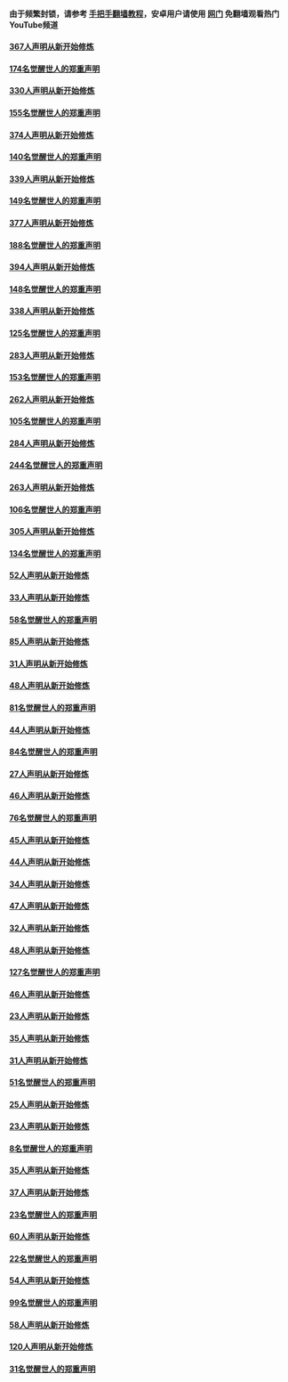 #### 由于频繁封锁，请参考 [手把手翻墙教程](https://github.com/gfw-breaker/guides/wiki/)，安卓用户请使用 [网门](https://github.com/gfw-breaker/nogfw/blob/master/dl.md?t=06041701) 免翻墙观看热门YouTube频道 

#### [367人声明从新开始修炼](../pages/91/426421.md?t=06041701) 

#### [174名觉醒世人的郑重声明](../pages/91/426420.md?t=06041701) 

#### [330人声明从新开始修炼](../pages/91/426139.md?t=06041701) 

#### [155名觉醒世人的郑重声明](../pages/91/426138.md?t=06041701) 

#### [374人声明从新开始修炼](../pages/91/425811.md?t=06041701) 

#### [140名觉醒世人的郑重声明](../pages/91/425810.md?t=06041701) 

#### [339人声明从新开始修炼](../pages/91/425690.md?t=06041701) 

#### [149名觉醒世人的郑重声明](../pages/91/425689.md?t=06041701) 

#### [377人声明从新开始修炼](../pages/91/424867.md?t=06041701) 

#### [188名觉醒世人的郑重声明](../pages/91/424866.md?t=06041701) 

#### [394人声明从新开始修炼](../pages/91/423914.md?t=06041701) 

#### [148名觉醒世人的郑重声明](../pages/91/423913.md?t=06041701) 

#### [338人声明从新开始修炼](../pages/91/423540.md?t=06041701) 

#### [125名觉醒世人的郑重声明](../pages/91/423539.md?t=06041701) 

#### [283人声明从新开始修炼](../pages/91/423296.md?t=06041701) 

#### [153名觉醒世人的郑重声明](../pages/91/423295.md?t=06041701) 

#### [262人声明从新开始修炼](../pages/91/423004.md?t=06041701) 

#### [105名觉醒世人的郑重声明](../pages/91/423003.md?t=06041701) 

#### [284人声明从新开始修炼](../pages/91/422707.md?t=06041701) 

#### [244名觉醒世人的郑重声明](../pages/91/422706.md?t=06041701) 

#### [263人声明从新开始修炼](../pages/91/422553.md?t=06041701) 

#### [106名觉醒世人的郑重声明](../pages/91/422552.md?t=06041701) 

#### [305人声明从新开始修炼](../pages/91/422153.md?t=06041701) 

#### [134名觉醒世人的郑重声明](../pages/91/422152.md?t=06041701) 

#### [52人声明从新开始修炼](../pages/91/421846.md?t=06041701) 

#### [33人声明从新开始修炼](../pages/91/421804.md?t=06041701) 

#### [58名觉醒世人的郑重声明](../pages/91/421845.md?t=06041701) 

#### [85人声明从新开始修炼](../pages/91/421769.md?t=06041701) 

#### [31人声明从新开始修炼](../pages/91/421763.md?t=06041701) 

#### [48人声明从新开始修炼](../pages/91/421605.md?t=06041701) 

#### [81名觉醒世人的郑重声明](../pages/91/421656.md?t=06041701) 

#### [44人声明从新开始修炼](../pages/91/421544.md?t=06041701) 

#### [84名觉醒世人的郑重声明](../pages/91/421543.md?t=06041701) 

#### [27人声明从新开始修炼](../pages/91/421465.md?t=06041701) 

#### [46人声明从新开始修炼](../pages/91/421454.md?t=06041701) 

#### [76名觉醒世人的郑重声明](../pages/91/421453.md?t=06041701) 

#### [45人声明从新开始修炼](../pages/91/421452.md?t=06041701) 

#### [44人声明从新开始修炼](../pages/91/421422.md?t=06041701) 

#### [34人声明从新开始修炼](../pages/91/421322.md?t=06041701) 

#### [47人声明从新开始修炼](../pages/91/421264.md?t=06041701) 

#### [32人声明从新开始修炼](../pages/91/421225.md?t=06041701) 

#### [48人声明从新开始修炼](../pages/91/421202.md?t=06041701) 

#### [127名觉醒世人的郑重声明](../pages/91/421224.md?t=06041701) 

#### [46人声明从新开始修炼](../pages/91/421203.md?t=06041701) 

#### [23人声明从新开始修炼](../pages/91/421138.md?t=06041701) 

#### [35人声明从新开始修炼](../pages/91/421122.md?t=06041701) 

#### [31人声明从新开始修炼](../pages/91/421081.md?t=06041701) 

#### [51名觉醒世人的郑重声明](../pages/91/421080.md?t=06041701) 

#### [25人声明从新开始修炼](../pages/91/421020.md?t=06041701) 

#### [23人声明从新开始修炼](../pages/91/420884.md?t=06041701) 

#### [8名觉醒世人的郑重声明](../pages/91/420883.md?t=06041701) 

#### [35人声明从新开始修炼](../pages/91/420809.md?t=06041701) 

#### [37人声明从新开始修炼](../pages/91/420766.md?t=06041701) 

#### [23名觉醒世人的郑重声明](../pages/91/420765.md?t=06041701) 

#### [60人声明从新开始修炼](../pages/91/420727.md?t=06041701) 

#### [22名觉醒世人的郑重声明](../pages/91/420726.md?t=06041701) 

#### [54人声明从新开始修炼](../pages/91/420529.md?t=06041701) 

#### [99名觉醒世人的郑重声明](../pages/91/420528.md?t=06041701) 

#### [58人声明从新开始修炼](../pages/91/420198.md?t=06041701) 

#### [120人声明从新开始修炼](../pages/91/420141.md?t=06041701) 

#### [31名觉醒世人的郑重声明](../pages/91/420197.md?t=06041701) 

